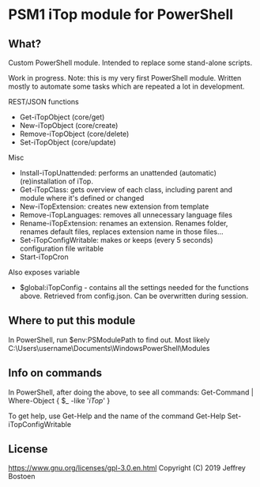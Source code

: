 # PSM1 iTop module for PowerShell

## What?
Custom PowerShell module. 
Intended to replace some stand-alone scripts.

Work in progress. Note: this is my very first PowerShell module.
Written mostly to automate some tasks which are repeated a lot in development.

REST/JSON functions 
* Get-iTopObject (core/get)
* New-iTopObject (core/create)
* Remove-iTopObject (core/delete)
* Set-iTopObject (core/update)

Misc
* Install-iTopUnattended: performs an unattended (automatic) (re)installation of iTop.
* Get-iTopClass: gets overview of each class, including parent and module where it's defined or changed
* New-iTopExtension: creates new extension from template
* Remove-iTopLanguages: removes all unnecessary language files
* Rename-iTopExtension: renames an extension. Renames folder, renames default files, replaces extension name in those files...
* Set-iTopConfigWritable: makes or keeps (every 5 seconds) configuration file writable
* Start-iTopCron

Also exposes variable
* $global:iTopConfig - contains all the settings needed for the functions above. Retrieved from config.json. Can be overwritten during session.


## Where to put this module
In PowerShell, run $env:PSModulePath to find out.
Most likely C:\Users\username\Documents\WindowsPowerShell\Modules

## Info on commands
In PowerShell, after doing the above, to see all commands:
Get-Command | Where-Object { $_ -like '*iTop*' }

To get help, use Get-Help and the name of the command
Get-Help Set-iTopConfigWritable

## License
https://www.gnu.org/licenses/gpl-3.0.en.html
Copyright (C) 2019 Jeffrey Bostoen
